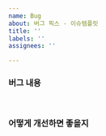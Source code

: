 ```yaml
---
name: Bug
about: 버그 픽스 - 이슈템플릿
title: ''
labels: ''
assignees: ''

---
```


### 버그 내용


<br/>

### 어떻게 개선하면 좋을지
